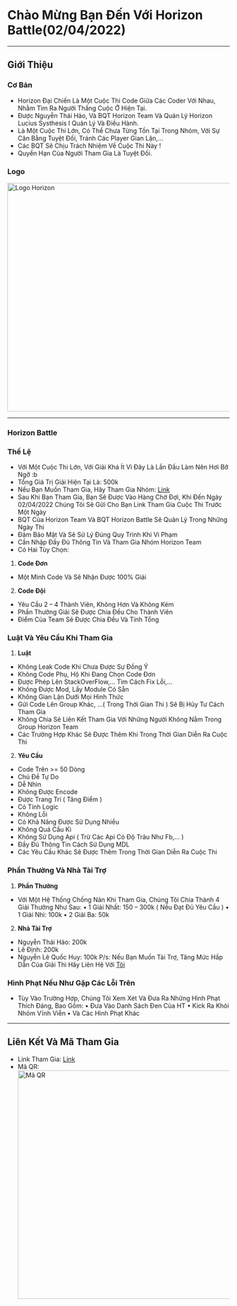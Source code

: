 # Chào Mừng Bạn Đến Với Horizon Battle(02/04/2022)

<hr>

## Giới Thiệu

### Cơ Bản
- Horizon Đại Chiến Là Một Cuộc Thi Code Giữa Các Coder Với Nhau, Nhằm Tìm Ra Người Thắng Cuộc Ở Hiện Tại.
- Được Nguyễn Thái Hảo, Và BQT Horizon Team Và Quản Lý Horizon Lucius Systhesis I Quản Lý Và Điều Hành.
- Là Một Cuộc Thi Lớn, Có Thể Chưa Từng Tồn Tại Trong Nhóm, Với Sự Cân Bằng Tuyệt Đối, Tránh Các Player Gian Lận,…
- Các BQT Sẽ Chịu Trách Nhiệm Về Cuộc Thi Này !
- Quyền Hạn Của Người Tham Gia Là Tuyệt Đối.

### Logo

<img width="517" alt="Logo Horizon" src="https://i.imgur.com/xAVTZVx.png">

<hr>

### Horizon Battle

### Thể Lệ

- Với Một Cuộc Thi Lớn, Với Giải Khá Ít Vì Đây Là Lần Đầu Làm Nên Hơi Bỡ Ngỡ :b
- Tổng Giá Trị Giải Hiện Tại Là: 500k
- Nếu Bạn Muốn Tham Gia, Hãy Tham Gia Nhóm: [Link](https://m.me/j/AbatSuj6tZEr_XmV/)
- Sau Khi Bạn Tham Gia, Bạn Sẽ Được Vào Hàng Chờ Đợi, Khi Đến Ngày 02/04/2022 Chúng Tôi Sẽ Gửi Cho Bạn Link Tham Gia Cuộc Thi Trước Một Ngày
- BQT Của Horizon Team Và BQT Horizon Battle Sẽ Quản Lý Trong Những Ngày Thi
- Đảm Bảo Mật Và Sẽ Sử Lý Đúng Quy Trình Khi Vi Phạm
- Cần Nhập Đầy Đủ Thông Tin Và Tham Gia Nhóm Horizon Team
- Có Hai Tùy Chọn: 

1. **Code Đơn** 
- Một Mình Code Và Sẽ Nhận Được 100% Giải

2. **Code Đội**
- Yêu Cầu 2 – 4 Thành Viên, Không Hơn Và Không Kém
- Phần Thưởng Giải Sẽ Được Chia Đều Cho Thành Viên
- Điểm Của Team Sẽ Được Chia Đều Và Tính Tổng

### Luật Và Yêu Cầu Khi Tham Gia

1. **Luật**
- Không Leak Code Khi Chưa Được Sự Đồng Ý
- Không Code Phụ, Hộ Khi Đang Chọn Code Đơn
- Được Phép Lên StackOverFlow,…  Tìm Cách Fix Lỗi,…
- Không Được Mod, Lấy Module Có Sẵn
- Không Gian Lận Dưới Mọi Hình Thức
- Gửi Code Lên Group Khác, …( Trong Thời Gian Thi ) Sẽ Bị Hủy Tư Cách Tham Gia
- Không Chia Sẻ Liên Kết Tham Gia Với Những Người Không Nằm Trong Group Horizon Team
- Các Trường Hợp Khác Sẽ Được Thêm Khi Trong Thời Gian Diễn Ra Cuộc Thi

2. **Yêu Cầu**
- Code Trên >= 50 Dòng
- Chủ Đề Tự Do
- Dễ Nhìn
- Không Được Encode
- Được Trang Trí ( Tăng Điểm )
- Có Tính Logic
- Không Lỗi
- Có Khả Năng Được Sử Dụng Nhiều
- Không Quá Cầu Kì
- Không Sử Dụng Api ( Trừ Các Api Có Độ Trâu Như Fb,… )
- Đầy Đủ Thông Tin Cách Sử Dụng MDL
- Các Yêu Cầu Khác Sẽ Được Thêm Trong Thời Gian Diễn Ra Cuộc Thi

### Phần Thưởng Và Nhà Tài Trợ

1. **Phần Thưởng**
- Với Một Hệ Thống Chống Nản Khi Tham Gia, Chúng Tôi Chia Thành 4 Giải Thưởng Như Sau: 
    • 1 Giải Nhất: 150 – 300k ( Nếu Đạt Đủ Yêu Cầu )
    • 1 Giải Nhì: 100k
    • 2 Giải Ba: 50k

2. **Nhà Tài Trợ**
- Nguyễn Thái Hảo: 200k
- Lê Định: 200k
- Nguyễn Lê Quốc Huy: 100k
    P/s:  Nếu Bạn Muốn Tài Trợ, Tăng Mức Hấp Dẫn Của Giải Thì Hãy Liên Hệ Với [Tôi](Facebook.com/Lazic.Kanzu)

### Hình Phạt Nếu Như Gặp Các Lỗi Trên 

- Tùy Vào Trường Hợp, Chúng Tôi Xem Xét Và Đưa Ra Những Hình Phạt Thích Đáng, Bao Gồm:
    • Đưa Vào Danh Sách Đen Của HT
    • Kick Ra Khỏi Nhóm Vĩnh Viễn
    • Và Các Hình Phạt Khác

<hr>

## Liên Kết Và Mã Tham Gia
- Link Tham Gia: [Link](https://m.me/j/AbatSuj6tZEr_XmV/)
- Mã QR: <img width="517" alt="Mã QR" src="https://i.imgur.com/qSeBABk.png">
